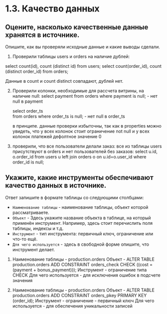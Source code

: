 # 1.3. Качество данных

## Оцените, насколько качественные данные хранятся в источнике.
Опишите, как вы проверяли исходные данные и какие выводы сделали.
1) Проверили таблицы users и orders на наличие дублей:

select count(id), count (distinct id) from users;
select count(order_id), count (distinct order_id) from orders;

Данные в count и count distinct совпадают, дублей нет.

2) Проверили колонки, необходимые для рассчета витрины, на наличие null:
   select payment 
   from orders
   where payment is null; - нет null в payment

   select order_ts  
   from orders
   where order_ts  is null; - нет null в order_ts

   в принципе. данные проверки избыточны, так как в properties можно увидеть, что у всех колонок стоит ограничение not null и у всех колонок платежей дефолтное значение 0

3) проверили, что все пользователи делали заказ: все из таблицы users присутствуют в orders и нет пользователей без заказов:
select u.id, o.order_id
from users u 
left join orders o 
on u.id=o.user_id
where order_id is null; 

## Укажите, какие инструменты обеспечивают качество данных в источнике.
Ответ запишите в формате таблицы со следующими столбцами:
- `Наименование таблицы` - наименование таблицы, объект которой рассматриваете.
- `Объект` - Здесь укажите название объекта в таблице, на который применён инструмент. Например, здесь стоит перечислить поля таблицы, индексы и т.д.
- `Инструмент` - тип инструмента: первичный ключ, ограничение или что-то ещё.
- `Для чего используется` - здесь в свободной форме опишите, что инструмент делает.

1) Наименование таблицы - production.orders
   Объект -  ALTER TABLE production.orders ADD CONSTRAINT orders_check CHECK ((cost = (payment + bonus_payment)));
   Инструмент - ограничение типа CHECK
   Для чего используется - для исключения ошибок в подсчете значения 

2) Наименование таблицы - production.orders
   Объект -  ALTER TABLE production.orders ADD CONSTRAINT orders_pkey PRIMARY KEY (order_id);
   Инструмент - ограничение - первичный ключ 
   Для чего используется - для обеспечения уникальности записей




  